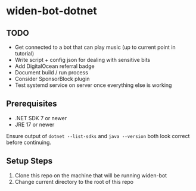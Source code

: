 # widen-bot-dotnet

## TODO

- Get connected to a bot that can play music (up to current point in tutorial)
- Write script + config json for dealing with sensitive bits
- Add DigitalOcean referral badge
- Document build / run process
- Consider SponsorBlock plugin
- Test systemd service on server once everything else is working

## Prerequisites

- .NET SDK 7 or newer
- JRE 17 or newer

Ensure output of `dotnet --list-sdks` and `java --version` both look correct before continuing.

## Setup Steps

1. Clone this repo on the machine that will be running widen-bot
2. Change current directory to the root of this repo
